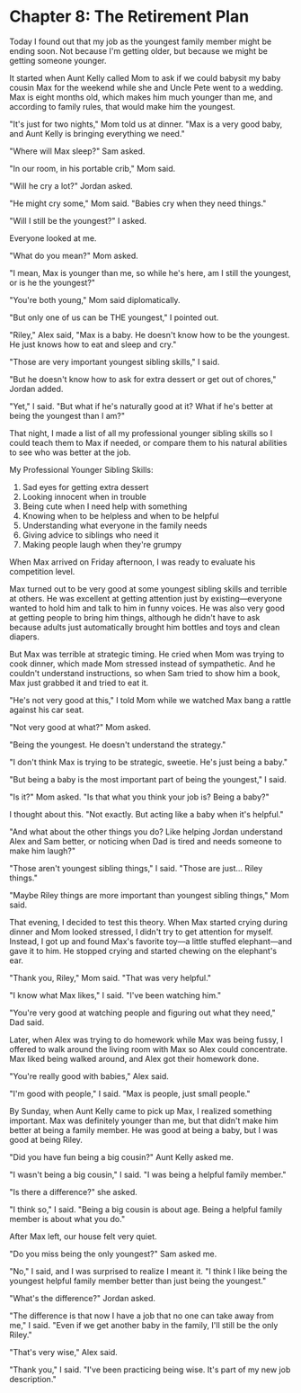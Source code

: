 # Chapter 8: The Retirement Plan

Today I found out that my job as the youngest family member might be ending soon. Not because I'm getting older, but because we might be getting someone younger.

It started when Aunt Kelly called Mom to ask if we could babysit my baby cousin Max for the weekend while she and Uncle Pete went to a wedding. Max is eight months old, which makes him much younger than me, and according to family rules, that would make him the youngest.

"It's just for two nights," Mom told us at dinner. "Max is a very good baby, and Aunt Kelly is bringing everything we need."

"Where will Max sleep?" Sam asked.

"In our room, in his portable crib," Mom said.

"Will he cry a lot?" Jordan asked.

"He might cry some," Mom said. "Babies cry when they need things."

"Will I still be the youngest?" I asked.

Everyone looked at me.

"What do you mean?" Mom asked.

"I mean, Max is younger than me, so while he's here, am I still the youngest, or is he the youngest?"

"You're both young," Mom said diplomatically.

"But only one of us can be THE youngest," I pointed out.

"Riley," Alex said, "Max is a baby. He doesn't know how to be the youngest. He just knows how to eat and sleep and cry."

"Those are very important youngest sibling skills," I said.

"But he doesn't know how to ask for extra dessert or get out of chores," Jordan added.

"Yet," I said. "But what if he's naturally good at it? What if he's better at being the youngest than I am?"

That night, I made a list of all my professional younger sibling skills so I could teach them to Max if needed, or compare them to his natural abilities to see who was better at the job.

My Professional Younger Sibling Skills:
1. Sad eyes for getting extra dessert
2. Looking innocent when in trouble  
3. Being cute when I need help with something
4. Knowing when to be helpless and when to be helpful
5. Understanding what everyone in the family needs
6. Giving advice to siblings who need it
7. Making people laugh when they're grumpy

When Max arrived on Friday afternoon, I was ready to evaluate his competition level.

Max turned out to be very good at some youngest sibling skills and terrible at others. He was excellent at getting attention just by existing—everyone wanted to hold him and talk to him in funny voices. He was also very good at getting people to bring him things, although he didn't have to ask because adults just automatically brought him bottles and toys and clean diapers.

But Max was terrible at strategic timing. He cried when Mom was trying to cook dinner, which made Mom stressed instead of sympathetic. And he couldn't understand instructions, so when Sam tried to show him a book, Max just grabbed it and tried to eat it.

"He's not very good at this," I told Mom while we watched Max bang a rattle against his car seat.

"Not very good at what?" Mom asked.

"Being the youngest. He doesn't understand the strategy."

"I don't think Max is trying to be strategic, sweetie. He's just being a baby."

"But being a baby is the most important part of being the youngest," I said.

"Is it?" Mom asked. "Is that what you think your job is? Being a baby?"

I thought about this. "Not exactly. But acting like a baby when it's helpful."

"And what about the other things you do? Like helping Jordan understand Alex and Sam better, or noticing when Dad is tired and needs someone to make him laugh?"

"Those aren't youngest sibling things," I said. "Those are just... Riley things."

"Maybe Riley things are more important than youngest sibling things," Mom said.

That evening, I decided to test this theory. When Max started crying during dinner and Mom looked stressed, I didn't try to get attention for myself. Instead, I got up and found Max's favorite toy—a little stuffed elephant—and gave it to him. He stopped crying and started chewing on the elephant's ear.

"Thank you, Riley," Mom said. "That was very helpful."

"I know what Max likes," I said. "I've been watching him."

"You're very good at watching people and figuring out what they need," Dad said.

Later, when Alex was trying to do homework while Max was being fussy, I offered to walk around the living room with Max so Alex could concentrate. Max liked being walked around, and Alex got their homework done.

"You're really good with babies," Alex said.

"I'm good with people," I said. "Max is people, just small people."

By Sunday, when Aunt Kelly came to pick up Max, I realized something important. Max was definitely younger than me, but that didn't make him better at being a family member. He was good at being a baby, but I was good at being Riley.

"Did you have fun being a big cousin?" Aunt Kelly asked me.

"I wasn't being a big cousin," I said. "I was being a helpful family member."

"Is there a difference?" she asked.

"I think so," I said. "Being a big cousin is about age. Being a helpful family member is about what you do."

After Max left, our house felt very quiet.

"Do you miss being the only youngest?" Sam asked me.

"No," I said, and I was surprised to realize I meant it. "I think I like being the youngest helpful family member better than just being the youngest."

"What's the difference?" Jordan asked.

"The difference is that now I have a job that no one can take away from me," I said. "Even if we get another baby in the family, I'll still be the only Riley."

"That's very wise," Alex said.

"Thank you," I said. "I've been practicing being wise. It's part of my new job description."